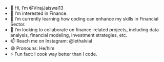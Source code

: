 - 👋 Hi, I’m @VirajJaiswal13
- 👀 I’m interested in Finance.
- 🌱 I’m currently learning how coding can enhance my skills in Financial Sector.
- 💞️ I’m looking to collaborate on finance-related projects, including data analysis, financial modeling, investment strategies, etc.
- 📫 Reach me on Instagram: @lethalvial
- 😄 Pronouns: He/him
- ⚡ Fun fact: I cook way better than I code.

<!---
VirajJaiswal13/VirajJaiswal13 is a ✨ special ✨ repository because its `README.md` (this file) appears on your GitHub profile.
You can click the Preview link to take a look at your changes.
--->
